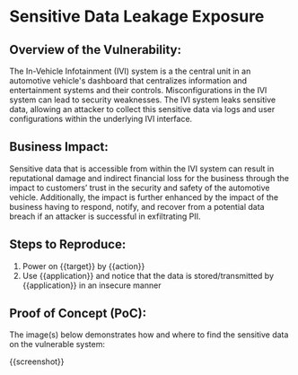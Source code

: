 # Sensitive Data Leakage Exposure

## Overview of the Vulnerability:

The In-Vehicle Infotainment (IVI) system is a the central unit in an automotive vehicle's dashboard that centralizes information and entertainment systems and their controls. Misconfigurations in the IVI system can lead to security weaknesses. The IVI system leaks sensitive data, allowing an attacker to collect this sensitive data via logs and user configurations within the underlying IVI interface.

## Business Impact:

Sensitive data that is accessible from within the IVI system can result in reputational damage and indirect financial loss for the business through the impact to customers’ trust in the security and safety of the automotive vehicle. Additionally, the impact is further enhanced by the impact of the business having to respond, notify, and recover from a potential data breach if an attacker is successful in exfiltrating PII.

## Steps to Reproduce:

1. Power on {{target}} by {{action}}
1. Use {{application}} and notice that the data is stored/transmitted by {{application}} in an insecure manner

## Proof of Concept (PoC):

The image(s) below demonstrates how and where to find the sensitive data on the vulnerable system:

{{screenshot}}
